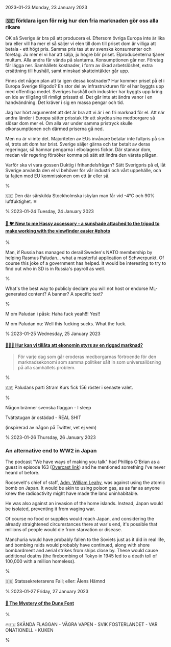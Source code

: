 2023-01-23 Monday, 23 January 2023

### &#x1F1F8;&#x1F1EA; förklara igen för mig hur den fria marknaden gör oss alla rikare

OK så Sverige är bra på att producera el. Eftersom övriga Europa inte är lika bra eller vill ha mer el så säljer vi elen till dom till priset dom är villiga att betala - ett högt pris. Samma pris tas ut av svenska konsumenter och företag. Ju mer el vi har att sälja, ju högre blir priset. Elproducenterna tjäner multum. Alla andra får vända på slantarna. Konsumptionen går ner. Företag får lägga ner. Samhällets kostnader, i form av ökad arbetslöshet, extra ersättning till hushåll, samt minskad skatteintäkter går upp. 

Finns det någon plan att ta igen dessa kostnader? Hur kommer priset på el i Europa Sverige tillgodo? En stor del av infrastrukturen för el har byggts upp med offentliga medel. Sveriges hushåll och industrier har byggts upp kring en ide av tillgång till rimligt prissatt el. Det går inte att ändra vanor i en handvändning. Det kräver i sig en massa pengar och tid.

Jag har hört argumentet att det är bra att vi är i en fri marknad för el. Att när andra länder i Europa sätter prisstak för att skydda sina medborgare så slösar dom mer el. Om alla var under samma pristryck skulle elkonsumptionen och därmed priserna gå ned.

Men nu är vi inte det. Majoriteten av EUs invånare  betalar inte fullpris på sin el, trots att dom har brist. Sverige säljer gärna och tar betalt av deras regeringar, så hamnar pengarna i elbolagens fickor. Där stannar dom, medan vår regering försöker komma på sätt att lindra den värsta plågan.

Varför ska vi vara gossen Duktig i frihandelsfrågan? Sätt Sverigpris på el, låt Sverige använda den el vi behöver för vår industri och vårt uppehälle, och ta fajten med EU kommissionen om ett år eller så.

%

&#x1F1F8;&#x1F1EA; Den där särskilda Stockholmska iskylan man får vid -4°C och 90% luftfuktighet. ❄ 

%
2023-01-24 Tuesday, 24 January 2023

#### [🔗 🐦 New to me Hassy accessory - a sunshade attached to the tripod to make working with the viewfinder easier #photo](https://twitter.com/addict_car/status/1617833141259079680)

%

Man, if Russia has managed to derail Sweden's NATO membership by helping Rasmus Paludan... what a masterful application of Schwerpunkt. Of course this joke of a government has helped. It would be interesting to try to find out who in SD is in Russia's payroll as well. 

%

What's the best way to publicly declare you will not host or endorse ML-generated content? A banner? A specific text?

%

M om Paludan i påsk: Haha fuck yeah!!! Yes!! 

M om Paludan nu: Well this fucking sucks. What the fuck.

%
2023-01-25 Wednesday, 25 January 2023

#### [🔗&#x1F1F8;&#x1F1EA; Hur kan vi tillåta att ekonomin styrs av en riggad marknad?](https://www.aftonbladet.se/nyheter/a/zE4W6v/cervenka-ekonomin-styrs-av-en-riggad-marknad-hur-kan-vi-tillata-det)

> För varje dag som går eroderas medborgarnas förtroende för den marknadsekonomi som samma politiker sålt in som universallösning på alla samhällets problem.

%

&#x1F1F8;&#x1F1EA; Paludans parti Stram Kurs fick 156 röster i senaste valet.

%

Någon bränner svenska flaggan - I sleep

Tvättstugan är ostädad - REAL SHIT

(inspirerad av någon på Twitter, vet ej vem)

%
2023-01-26 Thursday, 26 January 2023

### An alternative end to WW2 in Japan

The podcast "We have ways of making you talk" had Phillips O'Brian as a guest in episode 163 ([Overcast link](https://overcast.fm/+RU8FlX3kY/00:23)) and he mentioned something I've never heard of before.

Roosevelt's chief of staff, [Adm. William Leahy](https://en.wikipedia.org/wiki/William_D._Leahy), was against using the atomic bomb on Japan. It would be akin to using poison gas, as as far as anyone knew the radioactivity might have made the land uninhabitable. 

He was also against an invasion of the home islands. Instead, Japan would be isolated, preventing it from waging war. 

Of course no food or supplies would reach Japan, and considering the already straightened circumstances there at war's end, it's possible that millions of people would die from starvation or disease.

Manchuria would have probably fallen to the Soviets just as it did in real life, and bombing raids would probably have continued, along with shore bombardment and aerial strikes from ships close by. These would cause additional deaths (the firebombing of Tokyo in 1945 led to a death toll of 100,000 with a million homeless). 

%

&#x1F1F8;&#x1F1EA; Statssekreterarens Fall; eller: Ålens Hämnd

%
2023-01-27 Friday, 27 January 2023

#### [🔗 The Mystery of the Dune Font](https://fontsinuse.com/uses/43515/the-mystery-of-the-dune-font)

%

🔥&#x1F1F8;&#x1F1EA; SKÄNDA FLAGGAN - VÄGRA VAPEN - SVIK FOSTERLANDET - VAR ONATIONELL - KUKEN 

%
